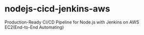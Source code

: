 # nodejs-cicd-jenkins-aws
Production-Ready CI/CD Pipeline for Node.js with Jenkins on AWS EC2(End-to-End Automating)
